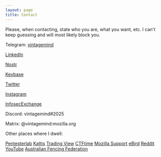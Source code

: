 ```yaml
---
layout: page
title: Contact
---
```


Please, when contacting, state who you are, what you want, etc. I can't keep guessing and will most likely block you.


Telegram: [vintagemind](https://t.me/vintagemind)

[LinkedIn](https://www.linkedin.com/in/vintagemind/)

[Nostr](https://primal.net/profile/npub1nfjdhfl96sr7n84lrs2z86nltvry4eylf9x8qc7awlq7mxps8rls66qt7j)

[Keybase](https://keybase.io/vintagemind/)

[Twitter](https://twitter.com/Vintagemind07)

[Instagram](https://www.instagram.com/bitkoshy)

[InfosecExchange](https://infosec.exchange/@vintagemind)

Discord: vintagemind#2025

Matrix: @vintagemind:mozilla.org 


Other places where I dwell:

[Pentesterlab](https://pentesterlab.com/profile/vintagemind)
[Kattis](https://open.kattis.com/users/vintagemind)
[Trading View](https://www.tradingview.com/u/vintagemind/)
[CTFtime](https://ctftime.org/user/160191)
[Mozilla Support](https://support.mozilla.org/en-US/user/VintageMind/)
[eBird](https://ebird.org/profile/MzQ1MjU0Mg)
[Reddit](https://www.reddit.com/user/Vintage_Mind)
[YouTube](https://www.youtube.com/@vintagemind/about)
[Australian Fencing Federation](https://www.ausfencing.org/biography/afb-2550/)
